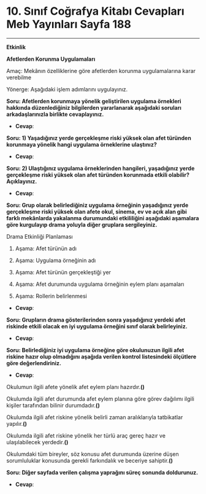 # 10. Sınıf Coğrafya Kitabı Cevapları Meb Yayınları Sayfa 188

---

**Etkinlik**

**Afetlerden Korunma Uygulamaları**

Amaç: Mekânın özelliklerine göre afetlerden korunma uygulamalarına karar verebilme

 Yönerge: Aşağıdaki işlem adımlarını uygulayınız.

**Soru: Afetlerden korunmaya yönelik geliştirilen uygulama örnekleri hakkında düzenlediğiniz bilgilerden yararlanarak aşağıdaki soruları arkadaşlarınızla birlikte cevaplayınız.**

-   **Cevap**:

**Soru: 1) Yaşadığınız yerde gerçekleşme riski yüksek olan afet türünden korunmaya yönelik hangi uygulama örneklerine ulaştınız?**

-   **Cevap**:

**Soru: 2) Ulaştığınız uygulama örneklerinden hangileri, yaşadığınız yerde gerçekleşme riski yüksek olan afet türünden korunmada etkili olabilir? Açıklayınız.**

-   **Cevap**:

**Soru: Grup olarak belirlediğiniz uygulama örneğinin yaşadığınız yerde gerçekleşme riski yüksek olan afete okul, sinema, ev ve açık alan gibi farklı mekânlarda yakalanma durumundaki etkililiğini aşağıdaki aşamalara göre kurgulayıp drama yoluyla diğer gruplara sergileyiniz.**

Drama Etkinliği Planlaması

 1. Aşama: Afet türünün adı

 2. Aşama: Uygulama örneğinin adı

 3. Aşama: Afet türünün gerçekleştiği yer

 4. Aşama: Afet durumunda uygulama örneğinin eylem planı aşamaları

 5. Aşama: Rollerin belirlenmesi

-   **Cevap**:

**Soru: Grupların drama gösterilerinden sonra yaşadığınız yerdeki afet riskinde etkili olacak en iyi uygulama örneğini sınıf olarak belirleyiniz.**

-   **Cevap**:

**Soru: Belirlediğiniz iyi uygulama örneğine göre okulunuzun ilgili afet riskine hazır olup olmadığını aşağıda verilen kontrol listesindeki ölçütlere göre değerlendiriniz.**

-   **Cevap**:

Okulumun ilgili afete yönelik afet eylem planı hazırdır.**()**

 Okulumda ilgili afet durumunda afet eylem planına göre görev dağılımı ilgili kişiler tarafından bilinir durumdadır.**()**

 Okulumda ilgili afet riskine yönelik belirli zaman aralıklarıyla tatbikatlar yapılır.**()**

 Okulumda ilgili afet riskine yönelik her türlü araç gereç hazır ve ulaşılabilecek yerdedir.**()**

 Okulumdaki tüm bireyler, söz konusu afet durumunda üzerine düşen sorumluluklar konusunda gerekli farkındalık ve beceriye sahiptir.**()**

**Soru: Diğer sayfada verilen çalışma yaprağını süreç sonunda doldurunuz.**

-   **Cevap**: